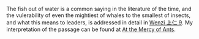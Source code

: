 The fish out of water
is a common saying in the literature of the time,
and the vulerability of even the mightiest of whales
to the smallest of insects,
and what this means to leaders,
is addressed in detail in
[Wenzi 上仁 9](https://ctext.org/wenzi/shang-ren#n58667 "Source code").
My interpretation of the passage can be found at
[At the Mercy of Ants](/blog/ants-part-1 "Read At the Mercy of Ants - Part 1").
